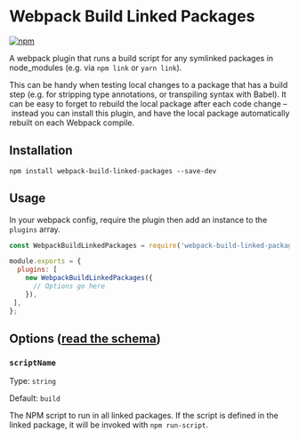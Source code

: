 # Webpack Build Linked Packages

[![npm](https://img.shields.io/npm/v/webpack-build-linked-packages.svg)](https://yarn.pm/webpack-build-linked-packages)

A webpack plugin that runs a build script for any symlinked packages in node_modules (e.g. via `npm link` or `yarn link`).

This can be handy when testing local changes to a package that has a build step (e.g. for stripping type annotations, or transpiling syntax with Babel). It can be easy to forget to rebuild the local package after each code change – instead you can install this plugin, and have the local package automatically rebuilt on each Webpack compile.

## Installation

```shell
npm install webpack-build-linked-packages --save-dev
```

## Usage

In your webpack config, require the plugin then add an instance to the `plugins` array.

```js
const WebpackBuildLinkedPackages = require('webpack-build-linked-packages');

module.exports = {
  plugins: [
    new WebpackBuildLinkedPackages({
      // Options go here
    }),
 ],
};
```

## Options ([read the schema](options-schema.json))

### `scriptName`

Type: `string`

Default: `build`

The NPM script to run in all linked packages. If the script is defined in the linked package, it will be invoked with `npm run-script`.
